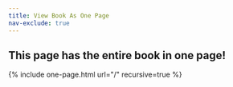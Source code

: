 ```yaml
---
title: View Book As One Page
nav-exclude: true
---
```

## This page has the entire book in one page!
{% include one-page.html url="/" recursive=true %}